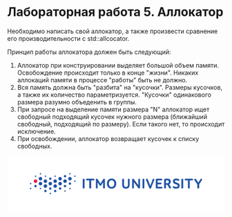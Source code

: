 


# Лабораторная работа 5. Аллокатор

Необходимо написать свой аллокатор, а также произвести сравнение его производительности с std::allcocator.

Принцип работы аллокатора должен быть следующий:

1. Аллокатор при конструировании выделяет большой объем памяти. Освобождение происходит только в конце "жизни". Никаких аллокаций памяти в процессе "работы" быть не должно.
2. Вся память должна быть "разбита" на "кусочки". Размеры кусочков, а также их количество параметризуется. "Кусочки" одинакового размера разумно объеденить в группы.
3. При запросе на выделение памяти размера "N" аллокатор ищет свободный подходящий кусочек нужного размера (ближайший свободный, подходящий по размеру). Если такого нет, то происходит исключение. 
4. При освобождении, аллокатор возвращает кусочек к списку свободных.


<img src=https://github.com/Escaper2/ITMO-Algorithms-Labs/blob/master/itmolog.png>
